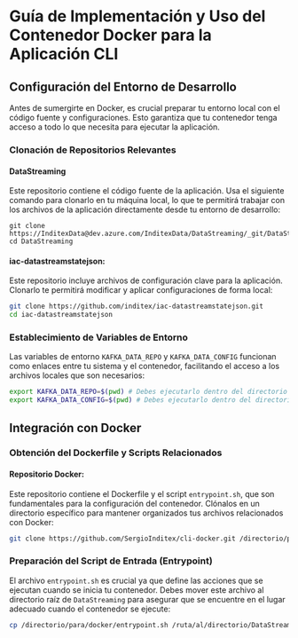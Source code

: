 # Guía de Implementación y Uso del Contenedor Docker para la Aplicación CLI

## Configuración del Entorno de Desarrollo

Antes de sumergirte en Docker, es crucial preparar tu entorno local con el código fuente y configuraciones. Esto garantiza que tu contenedor tenga acceso a todo lo que necesita para ejecutar la aplicación.

### Clonación de Repositorios Relevantes

#### DataStreaming
Este repositorio contiene el código fuente de la aplicación. Usa el siguiente comando para clonarlo en tu máquina local, lo que te permitirá trabajar con los archivos de la aplicación directamente desde tu entorno de desarrollo:

```shell
git clone https://InditexData@dev.azure.com/InditexData/DataStreaming/_git/DataStreaming
cd DataStreaming
```

#### iac-datastreamstatejson:
Este repositorio incluye archivos de configuración clave para la aplicación. Clonarlo te permitirá modificar y aplicar configuraciones de forma local:

```bash
git clone https://github.com/inditex/iac-datastreamstatejson.git
cd iac-datastreamstatejson
```
### Establecimiento de Variables de Entorno

Las variables de entorno `KAFKA_DATA_REPO` y `KAFKA_DATA_CONFIG` funcionan como enlaces entre tu sistema y el contenedor, facilitando el acceso a los archivos locales que son necesarios:

```bash
export KAFKA_DATA_REPO=$(pwd) # Debes ejecutarlo dentro del directorio DataStreaming
export KAFKA_DATA_CONFIG=$(pwd) # Debes ejecutarlo dentro del directorio iac-datastreamstatejson
```
## Integración con Docker

### Obtención del Dockerfile y Scripts Relacionados

#### Repositorio Docker:
Este repositorio contiene el Dockerfile y el script `entrypoint.sh`, que son fundamentales para la configuración del contenedor. Clónalos en un directorio específico para mantener organizados tus archivos relacionados con Docker:

```bash
git clone https://github.com/SergioInditex/cli-docker.git /directorio/para/docker
```
### Preparación del Script de Entrada (Entrypoint)

El archivo `entrypoint.sh` es crucial ya que define las acciones que se ejecutan cuando se inicia tu contenedor. Debes mover este archivo al directorio raíz de `DataStreaming` para asegurar que se encuentre en el lugar adecuado cuando el contenedor se ejecute:

```bash
cp /directorio/para/docker/entrypoint.sh /ruta/al/directorio/DataStreaming/
```
